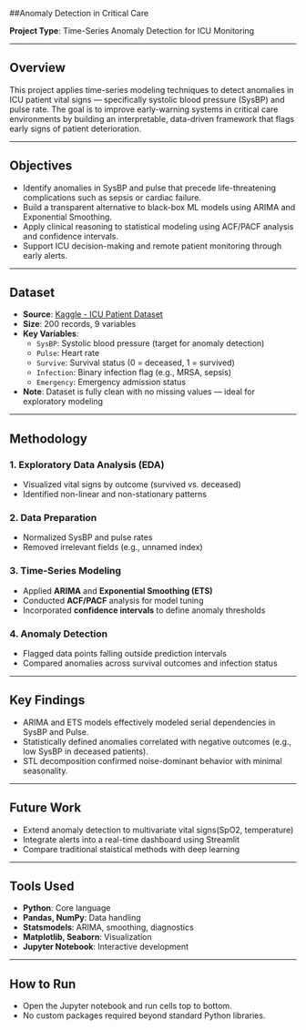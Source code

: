 ##Anomaly Detection in Critical Care

**Project Type**: Time-Series Anomaly Detection for ICU Monitoring

---

## Overview
This project applies time-series modeling techniques to detect anomalies in ICU patient vital signs — specifically systolic blood pressure (SysBP) and pulse rate. The goal is to improve early-warning systems in critical care environments by building an interpretable, data-driven framework that flags early signs of patient deterioration.

---

## Objectives
- Identify anomalies in SysBP and pulse that precede life-threatening complications such as sepsis or cardiac failure.
- Build a transparent alternative to black-box ML models using ARIMA and Exponential Smoothing.
- Apply clinical reasoning to statistical modeling using ACF/PACF analysis and confidence intervals.
- Support ICU decision-making and remote patient monitoring through early alerts.

---

## Dataset
- **Source**: [Kaggle - ICU Patient Dataset](https://www.kaggle.com/datasets/ukveteran/icu-patients?resource=download)
- **Size**: 200 records, 9 variables
- **Key Variables**:
  - `SysBP`: Systolic blood pressure (target for anomaly detection)
  - `Pulse`: Heart rate
  - `Survive`: Survival status (0 = deceased, 1 = survived)
  - `Infection`: Binary infection flag (e.g., MRSA, sepsis)
  - `Emergency`: Emergency admission status
- **Note**: Dataset is fully clean with no missing values — ideal for exploratory modeling

---

## Methodology

### 1. Exploratory Data Analysis (EDA)
- Visualized vital signs by outcome (survived vs. deceased)
- Identified non-linear and non-stationary patterns

### 2. Data Preparation
- Normalized SysBP and pulse rates
- Removed irrelevant fields (e.g., unnamed index)

### 3. Time-Series Modeling
- Applied **ARIMA** and **Exponential Smoothing (ETS)**
- Conducted **ACF/PACF** analysis for model tuning
- Incorporated **confidence intervals** to define anomaly thresholds

### 4. Anomaly Detection
- Flagged data points falling outside prediction intervals
- Compared anomalies across survival outcomes and infection status

---

## Key Findings
- ARIMA and ETS models effectively modeled serial dependencies in SysBP and Pulse.
- Statistically defined anomalies correlated with negative outcomes (e.g., low SysBP in deceased patients).
- STL decomposition confirmed noise-dominant behavior with minimal seasonality.

---

## Future Work 
- Extend anomaly detection to multivariate vital signs(SpO2, temperature)
- Integrate alerts into a real-time dashboard using Streamlit
- Compare traditional staistical methods with deep learning
  
---

## Tools Used
- **Python**: Core language
- **Pandas, NumPy**: Data handling
- **Statsmodels**: ARIMA, smoothing, diagnostics
- **Matplotlib, Seaborn**: Visualization
- **Jupyter Notebook**: Interactive development

---

## How to Run
- Open the Jupyter notebook and run cells top to bottom.  
- No custom packages required beyond standard Python libraries.

  
